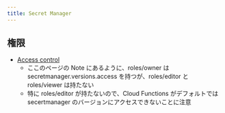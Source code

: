 ```yaml
---
title: Secret Manager
---
```


## 権限
* [Access control](https://cloud.google.com/secret-manager/docs/access-control)
  * ここのページの Note にあるように、roles/owner は secretmanager.versions.access を持つが、roles/editor と roles/viewer は持たない
  * 特に roles/editor が持たないので、Cloud Functions がデフォルトでは secertmanager のバージョンにアクセスできないことに注意
